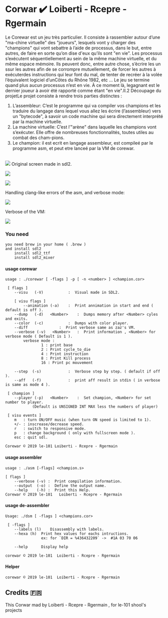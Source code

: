 # Corwar :heavy_check_mark: Loiberti - Rcepre - Rgermain 

Le Corewar est un jeu très particulier.
Il consiste à rassembler autour d’une "ma-chine virtuelle" des "joueurs",
lesquels vont y charger des "champions" qui vont sebattre à l’aide de processus,
dans le but, entre autres, de faire en sorte qu’on dise d'eux qu’ils sont "en vie".
Les processus s’exécutent séquentiellement au sein de la même machine virtuelle,
et du même espace mémoire. Ils peuvent donc, entre autre chose, s’écrire les un 
ssur les autres afin de se corrompre mutuellement, de forcer les autres à 
exécuterdes instructions qui leur font du mal, de tenter de recréer à la volée 
l’équivalent logiciel d’unCôtes du Rhône 1982, etc ...
Le jeu se termine quand plus aucun processus n’est en vie. 
À ce moment là, legagnant est le dernier joueur à avoir été rapporté comme étant
"en vie".II.2  Découpage du projetLe projet consiste à rendre trois parties 
distinctes :


1.  L’assembleur: C’est le programme qui va compiler vos champions et les
    traduire du langage dans lequel vous allez les écrire (l’assembleur) 
    vers un "bytecode", à savoir un code machine qui sera directement interprété
    par la machine virtuelle.
2.  La machine virtuelle: C’est l’"arène" dans laquelle les champions vont 
    s’exécuter. 
    Elle offre de nombreuses fonctionnalités, toutes utiles au combat des 
    cham-pions.
3.  Le champion: il est ecrit en langage assembleur, est compileé par le 
    programme asm, et peut etre lanceé par la VM de corewar.

<br />
<img src="/readme_img/corewar.jpg" />
Original screen made in sdl2.

![](/readme_img/corewar2.png)

![](/readme_img/corewar3.png)

Handling clang-like errors of the asm, and verbose mode:

![](/readme_img/asm_pict.png)

Verbose of the VM: 

![](/readme_img/verbose_vm.png)

### You need
```
you need brew in your home ( .brew )
and install sdl2
    install sdl2_ttf
    install sdl2_mixer

```

#### usage corewar
```
usage : ./corewar [ -flags ] -p [ -n <number> ] <champion.cor>

 [ flags ]
  	--visu	 (-V)			:  Visual made in SDL2.

	[ visu flags ]
		--animation (-a)	:  Print annimation in start and end ( default is off ).
	--dump	 (-d)   <Number>	:  Dumps memory after <Number> cyles and exits.
	--color	 (-c)			:  Dumps with color player.
	--diff				:  Print verbose same as zaz's VM.
  	--verbose (-v)   <Number>	:  Print information , <Number> for verbose mode ( Default is 1 ).
		verbose mode :
				1 : print base
				2 : Print cycle_to_die
				4 : Print instruction
				8 : Print Kill process
				16 : Print pc mouvement

	--step	(-s)			:  Verbose step by step. ( default if off ).
	--aff	(-f)			:  print aff result in stdin ( in verbose is same as mode 4 ).

 [ champion ]
	--player (-p)   <Number>	:  Set champion, <Number> for set number to player.
			(Default is UNSIGNED INT MAX less the numbers of player)

 [ visu events ]
	m   : turn ON/OFF music (when turn ON speed is limited to 1).
	+/- : inscrease/decrease speed.
	r   : switch to responsive mode.
	p   : change background ( only with fullscreen mode ).
	esc : quit sdl.

Corewar © 2019 le-101 Loiberti - Rcepre - Rgermain
```

#### usage assembler
```
usage : ./asm [-flags] <champion.s>

[ flags ]
	--verbose (-v) :  Print compilation information.
	--output  (-o) :  Define the output name.
	--help    (-h) :  Print this Help.
Corewar	© 2019 le-101   Loiberti - Rcepre - Rgermain
```

#### usage de-assembler
```
Usage: ./dsm [ -flags ] <champions.cor>

 [ -flags ]
	--labels (l)	Disassembly with labels.
	--hexa (h)	Print hex values for eachs intructions.
				ex: for `DIR = %436432209` ->  #1A 03 70 06

	--help		Display help

corewar © 2019 le-101  Loiberti - Rcepre - Rgermain
```

#### Helper
```
corewar © 2019 le-101  Loiberti - Rcepre - Rgermain
````

 
 ## Credits :fr:
 
 This Corwar mad by Loiberti - Rcepre - Rgermain , for le-101 shool's projects